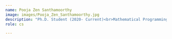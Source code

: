 ```yaml
---
name: Pooja Zen Santhamoorthy
image: images/Pooja_Zen_Santhamoorthy.jpg
description: "Ph.D. Student (2020- Current)<br>Mathematical Programming | Solution Approaches | Process Simulation | Carbon Capture | Sand Management<br>pzs0074@auburn.edu"
role: cs

---
```


